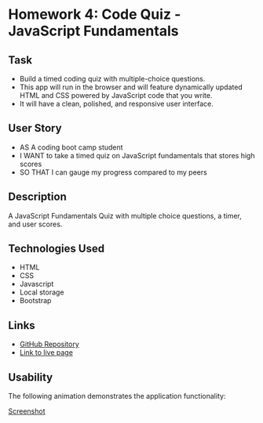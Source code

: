 # Homework 4: Code Quiz - JavaScript Fundamentals

## Task
- Build a timed coding quiz with multiple-choice questions. 
- This app will run in the browser and will feature dynamically updated HTML and CSS powered by JavaScript code that you write.
- It will have a clean, polished, and responsive user interface.

## User Story
- AS A coding boot camp student
- I WANT to take a timed quiz on JavaScript fundamentals that stores high scores
- SO THAT I can gauge my progress compared to my peers

## Description

A JavaScript Fundamentals Quiz with multiple choice questions, a timer, and user scores.

## Technologies Used

- HTML
- CSS 
- Javascript
- Local storage
- Bootstrap

## Links
- [GitHub Repository](https://github.com/carolinatnp/web-APIs-code-quiz)
- [Link to live page](https://carolinatnp.github.io/web-APIs-code-quiz/)

## Usability
The following animation demonstrates the application functionality:

[Screenshot]()

